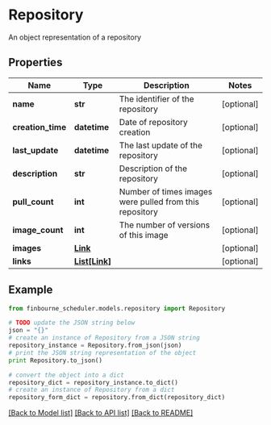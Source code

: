 # Repository

An object representation of a repository

## Properties
Name | Type | Description | Notes
------------ | ------------- | ------------- | -------------
**name** | **str** | The identifier of the repository | [optional] 
**creation_time** | **datetime** | Date of  repository creation | [optional] 
**last_update** | **datetime** | The last update of the repository | [optional] 
**description** | **str** | Description of the repository | [optional] 
**pull_count** | **int** | Number of times images were pulled from this repository | [optional] 
**image_count** | **int** | The number of versions of this image | [optional] 
**images** | [**Link**](Link.md) |  | [optional] 
**links** | [**List[Link]**](Link.md) |  | [optional] 

## Example

```python
from finbourne_scheduler.models.repository import Repository

# TODO update the JSON string below
json = "{}"
# create an instance of Repository from a JSON string
repository_instance = Repository.from_json(json)
# print the JSON string representation of the object
print Repository.to_json()

# convert the object into a dict
repository_dict = repository_instance.to_dict()
# create an instance of Repository from a dict
repository_form_dict = repository.from_dict(repository_dict)
```
[[Back to Model list]](../README.md#documentation-for-models) [[Back to API list]](../README.md#documentation-for-api-endpoints) [[Back to README]](../README.md)


